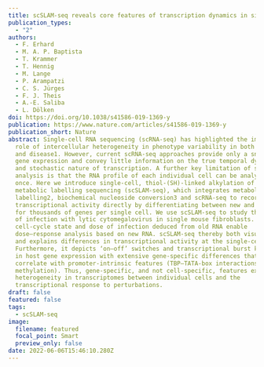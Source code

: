 ```yaml
---
title: scSLAM-seq reveals core features of transcription dynamics in single cells
publication_types:
  - "2"
authors:
  - F. Erhard
  - M. A. P. Baptista
  - T. Krammer
  - T. Hennig
  - M. Lange
  - P. Arampatzi
  - C. S. Jürges
  - F. J. Theis
  - A.-E. Saliba
  - L. Dölken
doi: https://doi.org/10.1038/s41586-019-1369-y
publication: https://www.nature.com/articles/s41586-019-1369-y
publication_short: Nature
abstract: Single-cell RNA sequencing (scRNA-seq) has highlighted the important
  role of intercellular heterogeneity in phenotype variability in both health
  and disease1. However, current scRNA-seq approaches provide only a snapshot of
  gene expression and convey little information on the true temporal dynamics
  and stochastic nature of transcription. A further key limitation of scRNA-seq
  analysis is that the RNA profile of each individual cell can be analysed only
  once. Here we introduce single-cell, thiol-(SH)-linked alkylation of RNA for
  metabolic labelling sequencing (scSLAM-seq), which integrates metabolic RNA
  labelling2, biochemical nucleoside conversion3 and scRNA-seq to record
  transcriptional activity directly by differentiating between new and old RNA
  for thousands of genes per single cell. We use scSLAM-seq to study the onset
  of infection with lytic cytomegalovirus in single mouse fibroblasts. The
  cell-cycle state and dose of infection deduced from old RNA enable
  dose–response analysis based on new RNA. scSLAM-seq thereby both visualizes
  and explains differences in transcriptional activity at the single-cell level.
  Furthermore, it depicts ‘on–off’ switches and transcriptional burst kinetics
  in host gene expression with extensive gene-specific differences that
  correlate with promoter-intrinsic features (TBP–TATA-box interactions and DNA
  methylation). Thus, gene-specific, and not cell-specific, features explain the
  heterogeneity in transcriptomes between individual cells and the
  transcriptional response to perturbations.
draft: false
featured: false
tags:
  - scSLAM-seq
image:
  filename: featured
  focal_point: Smart
  preview_only: false
date: 2022-06-06T15:46:10.280Z
---
```

